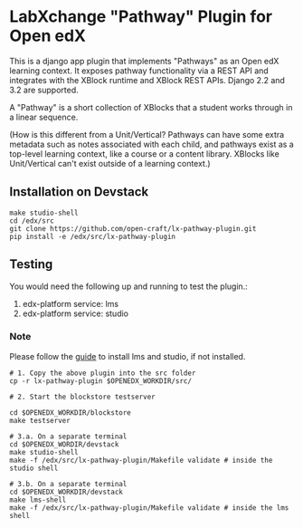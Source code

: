 LabXchange "Pathway" Plugin for Open edX
========================================

This is a django app plugin that implements "Pathways" as an Open edX learning
context. It exposes pathway functionality via a REST API and integrates with the
XBlock runtime and XBlock REST APIs. Django 2.2 and 3.2 are supported.

A "Pathway" is a short collection of XBlocks that a student works through in a
linear sequence.

(How is this different from a Unit/Vertical? Pathways can have some extra
metadata such as notes associated with each child, and pathways exist as a
top-level learning context, like a course or a content library. XBlocks like
Unit/Vertical can't exist outside of a learning context.)


## Installation on Devstack

```
make studio-shell
cd /edx/src
git clone https://github.com/open-craft/lx-pathway-plugin.git
pip install -e /edx/src/lx-pathway-plugin
```

## Testing

You would need the following up and running to test the plugin.:
1. edx-platform service: lms
2. edx-platform service: studio

### Note
Please follow the [guide](https://github.com/edx/devstack) to install lms and studio, if not installed.

```
# 1. Copy the above plugin into the src folder
cp -r lx-pathway-plugin $OPENEDX_WORKDIR/src/

# 2. Start the blockstore testserver

cd $OPENEDX_WORKDIR/blockstore
make testserver

# 3.a. On a separate terminal
cd $OPENEDX_WORDIR/devstack
make studio-shell
make -f /edx/src/lx-pathway-plugin/Makefile validate # inside the studio shell

# 3.b. On a separate terminal
cd $OPENEDX_WORKDIR/devstack
make lms-shell
make -f /edx/src/lx-pathway-plugin/Makefile validate # inside the lms shell
```
